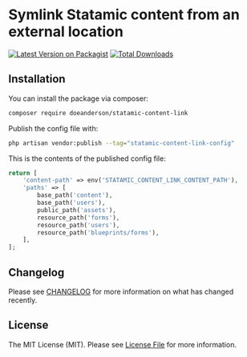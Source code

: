 # Symlink Statamic content from an external location

[![Latest Version on Packagist](https://img.shields.io/packagist/v/doeanderson/statamic-content-link.svg?style=flat-square)](https://packagist.org/packages/doeanderson/statamic-content-link)
[![Total Downloads](https://img.shields.io/packagist/dt/doeanderson/statamic-content-link.svg?style=flat-square)](https://packagist.org/packages/doeanderson/statamic-content-link)

## Installation

You can install the package via composer:

```bash
composer require doeanderson/statamic-content-link
```

Publish the config file with:

```bash
php artisan vendor:publish --tag="statamic-content-link-config"
```

This is the contents of the published config file:

```php
return [
    'content-path' => env('STATAMIC_CONTENT_LINK_CONTENT_PATH'),
    'paths' => [
        base_path('content'),
        base_path('users'),
        public_path('assets'),
        resource_path('forms'),
        resource_path('users'),
        resource_path('blueprints/forms'),
    ],
];
```

## Changelog

Please see [CHANGELOG](CHANGELOG.md) for more information on what has changed recently.

## License

The MIT License (MIT). Please see [License File](LICENSE.md) for more information.
